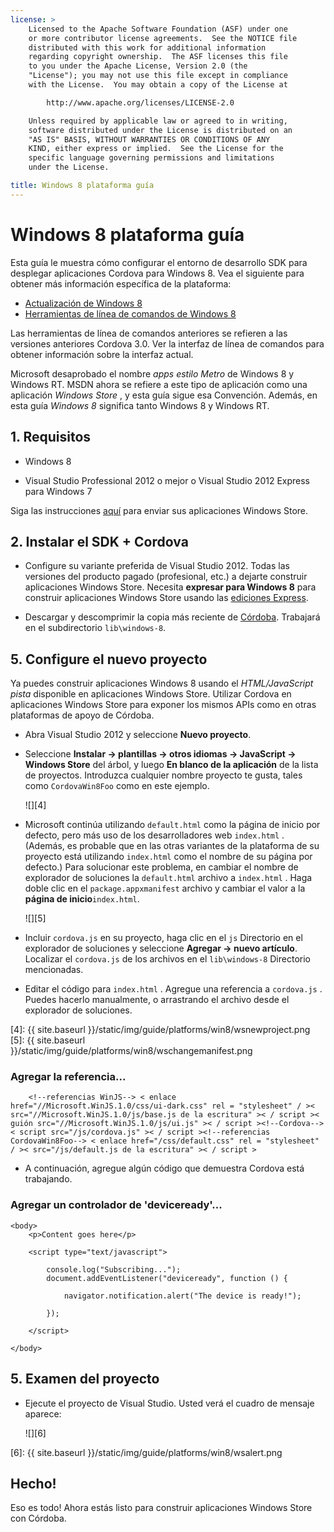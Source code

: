 ```yaml
---
license: >
    Licensed to the Apache Software Foundation (ASF) under one
    or more contributor license agreements.  See the NOTICE file
    distributed with this work for additional information
    regarding copyright ownership.  The ASF licenses this file
    to you under the Apache License, Version 2.0 (the
    "License"); you may not use this file except in compliance
    with the License.  You may obtain a copy of the License at

        http://www.apache.org/licenses/LICENSE-2.0

    Unless required by applicable law or agreed to in writing,
    software distributed under the License is distributed on an
    "AS IS" BASIS, WITHOUT WARRANTIES OR CONDITIONS OF ANY
    KIND, either express or implied.  See the License for the
    specific language governing permissions and limitations
    under the License.

title: Windows 8 plataforma guía
---
```


# Windows 8 plataforma guía

Esta guía le muestra cómo configurar el entorno de desarrollo SDK para desplegar aplicaciones Cordova para Windows 8. Vea el siguiente para obtener más información específica de la plataforma:

*   [Actualización de Windows 8](upgrading.html)
*   [Herramientas de línea de comandos de Windows 8](tools.html)

Las herramientas de línea de comandos anteriores se refieren a las versiones anteriores Cordova 3.0. Ver la interfaz de línea de comandos para obtener información sobre la interfaz actual.

Microsoft desaprobado el nombre *apps estilo Metro* de Windows 8 y Windows RT. MSDN ahora se refiere a este tipo de aplicación como una aplicación *Windows Store* , y esta guía sigue esa Convención. Además, en esta guía *Windows 8* significa tanto Windows 8 y Windows RT.

## 1. Requisitos

*   Windows 8

*   Visual Studio Professional 2012 o mejor o Visual Studio 2012 Express para Windows 7

Siga las instrucciones [aquí][1] para enviar sus aplicaciones Windows Store.

 [1]: http://www.windowsstore.com/

## 2. Instalar el SDK + Cordova

*   Configure su variante preferida de Visual Studio 2012. Todas las versiones del producto pagado (profesional, etc.) a dejarte construir aplicaciones Windows Store. Necesita **expresar para Windows 8** para construir aplicaciones Windows Store usando las [ediciones Express][2].

*   Descargar y descomprimir la copia más reciente de [Córdoba][3]. Trabajará en el subdirectorio `lib\windows-8`.

 [2]: http://www.microsoft.com/visualstudio/eng/products/visual-studio-express-products
 [3]: http://phonegap.com/download

## 5. Configure el nuevo proyecto

Ya puedes construir aplicaciones Windows 8 usando el *HTML/JavaScript pista* disponible en aplicaciones Windows Store. Utilizar Cordova en aplicaciones Windows Store para exponer los mismos APIs como en otras plataformas de apoyo de Córdoba.

*   Abra Visual Studio 2012 y seleccione **Nuevo proyecto**.

*   Seleccione **Instalar → plantillas → otros idiomas → JavaScript → Windows Store** del árbol, y luego **En blanco de la aplicación** de la lista de proyectos. Introduzca cualquier nombre proyecto te gusta, tales como `CordovaWin8Foo` como en este ejemplo.
    
    ![][4]

*   Microsoft continúa utilizando `default.html` como la página de inicio por defecto, pero más uso de los desarrolladores web `index.html` . (Además, es probable que en las otras variantes de la plataforma de su proyecto está utilizando `index.html` como el nombre de su página por defecto.) Para solucionar este problema, en cambiar el nombre de explorador de soluciones la `default.html` archivo a `index.html` . Haga doble clic en el `package.appxmanifest` archivo y cambiar el valor a la **página de inicio**`index.html`.
    
    ![][5]

*   Incluir `cordova.js` en su proyecto, haga clic en el `js` Directorio en el explorador de soluciones y seleccione **Agregar → nuevo artículo**. Localizar el `cordova.js` de los archivos en el `lib\windows-8` Directorio mencionadas.

*   Editar el código para `index.html` . Agregue una referencia a `cordova.js` . Puedes hacerlo manualmente, o arrastrando el archivo desde el explorador de soluciones.

 [4]: {{ site.baseurl }}/static/img/guide/platforms/win8/wsnewproject.png
 [5]: {{ site.baseurl }}/static/img/guide/platforms/win8/wschangemanifest.png

### Agregar la referencia...

        <!--referencias WinJS--> < enlace href="//Microsoft.WinJS.1.0/css/ui-dark.css" rel = "stylesheet" / >< src="//Microsoft.WinJS.1.0/js/base.js de la escritura" >< / script >< guión src="//Microsoft.WinJS.1.0/js/ui.js" >< / script ><!--Cordova--> < script src="/js/cordova.js" >< / script ><!--referencias CordovaWin8Foo--> < enlace href="/css/default.css" rel = "stylesheet" / >< src="/js/default.js de la escritura" >< / script >
    

*   A continuación, agregue algún código que demuestra Cordova está trabajando.

### Agregar un controlador de 'deviceready'...

    <body>
        <p>Content goes here</p>
    
        <script type="text/javascript">
    
            console.log("Subscribing...");
            document.addEventListener("deviceready", function () {
    
                navigator.notification.alert("The device is ready!");
    
            });
    
        </script>
    
    </body>
    

## 5. Examen del proyecto

*   Ejecute el proyecto de Visual Studio. Usted verá el cuadro de mensaje aparece:
    
    ![][6]

 [6]: {{ site.baseurl }}/static/img/guide/platforms/win8/wsalert.png

## Hecho!

Eso es todo! Ahora estás listo para construir aplicaciones Windows Store con Córdoba.
